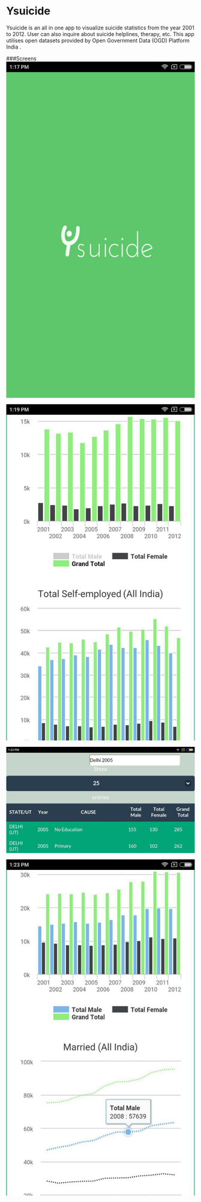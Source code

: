 Ysuicide
========

Ysuicide is an all in one app to visualize suicide statistics from the year 2001 to 2012. User can also inquire about suicide helplines, therapy, etc.
This app utilises open datasets provided by Open Government Data (OGD) Platform India .



###Screens
![screen1](https://github.com/ishank26/Ysuicide/blob/master/ys1.jpg) 

![screen2](https://github.com/ishank26/Ysuicide/blob/master/ys2.jpg) 

![screen3](https://github.com/ishank26/Ysuicide/blob/master/ys3.jpg) 

![screen4](https://github.com/ishank26/Ysuicide/blob/master/ys4.jpg) 
